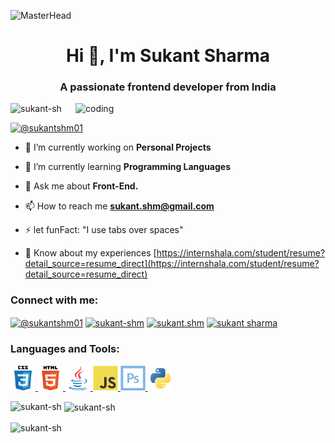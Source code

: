 ![MasterHead](https://1.bp.blogspot.com/-7A4WynwLsMw/XbBpCXG8fHI/AAAAAAAAMt4/uOa1bpLskYgrwGbllhSu2SDj_Mig8SXJQCLcBGAsYHQ/s1600/2000_600px.gif)
<h1 align="center">Hi 👋, I'm Sukant Sharma</h1>
<h3 align="center">A passionate frontend developer from India</h3>
<img align="right" alt="coding" width="400" src="https://media2.giphy.com/media/qgQUggAC3Pfv687qPC/giphy.gif?cid=ecf05e47bynhsob7dldgc4lz0sxb4qsaku7uouoliwfnabq9&rid=giphy.gif&ct=g" >

<p align="left"> <img src="https://komarev.com/ghpvc/?username=sukant-sh&label=Profile%20views&color=0e75b6&style=flat" alt="sukant-sh" /> </p>

<p align="left"> <a href="https://twitter.com/@sukantshm01" target="blank"><img src="https://img.shields.io/twitter/follow/@sukantshm01?logo=twitter&style=for-the-badge" alt="@sukantshm01" /></a> </p>

- 🔭 I’m currently working on **Personal Projects**

- 🌱 I’m currently learning **Programming Languages**

- 💬 Ask me about **Front-End.**

- 📫 How to reach me **sukant.shm@gmail.com**

- ⚡ let funFact: "I use tabs over spaces"

- 📄 Know about my experiences [https://internshala.com/student/resume?detail_source=resume_direct](https://internshala.com/student/resume?detail_source=resume_direct)

<h3 align="left">Connect with me:</h3>
<p align="left">
<a href="https://twitter.com/@sukantshm01" target="blank"><img align="center" src="https://raw.githubusercontent.com/rahuldkjain/github-profile-readme-generator/master/src/images/icons/Social/twitter.svg" alt="@sukantshm01" height="30" width="40" /></a>
<a href="https://linkedin.com/in/sukant-shm" target="blank"><img align="center" src="https://raw.githubusercontent.com/rahuldkjain/github-profile-readme-generator/master/src/images/icons/Social/linked-in-alt.svg" alt="sukant-shm" height="30" width="40" /></a>
<a href="https://instagram.com/sukant.shm" target="blank"><img align="center" src="https://raw.githubusercontent.com/rahuldkjain/github-profile-readme-generator/master/src/images/icons/Social/instagram.svg" alt="sukant.shm" height="30" width="40" /></a>
<a href="https://www.youtube.com/c/sukant sharma" target="blank"><img align="center" src="https://raw.githubusercontent.com/rahuldkjain/github-profile-readme-generator/master/src/images/icons/Social/youtube.svg" alt="sukant sharma" height="30" width="40" /></a>
</p>

<h3 align="left">Languages and Tools:</h3>
<p align="left"> <a href="https://www.w3schools.com/css/" target="_blank" rel="noreferrer"> <img src="https://raw.githubusercontent.com/devicons/devicon/master/icons/css3/css3-original-wordmark.svg" alt="css3" width="40" height="40"/> </a> <a href="https://www.w3.org/html/" target="_blank" rel="noreferrer"> <img src="https://raw.githubusercontent.com/devicons/devicon/master/icons/html5/html5-original-wordmark.svg" alt="html5" width="40" height="40"/> </a> <a href="https://www.java.com" target="_blank" rel="noreferrer"> <img src="https://raw.githubusercontent.com/devicons/devicon/master/icons/java/java-original.svg" alt="java" width="40" height="40"/> </a> <a href="https://developer.mozilla.org/en-US/docs/Web/JavaScript" target="_blank" rel="noreferrer"> <img src="https://raw.githubusercontent.com/devicons/devicon/master/icons/javascript/javascript-original.svg" alt="javascript" width="40" height="40"/> </a> <a href="https://www.photoshop.com/en" target="_blank" rel="noreferrer"> <img src="https://raw.githubusercontent.com/devicons/devicon/master/icons/photoshop/photoshop-line.svg" alt="photoshop" width="40" height="40"/> </a> <a href="https://www.python.org" target="_blank" rel="noreferrer"> <img src="https://raw.githubusercontent.com/devicons/devicon/master/icons/python/python-original.svg" alt="python" width="40" height="40"/> </a> </p>




<p><img align="left" src="https://github-readme-stats.vercel.app/api/top-langs?username=sukant-sh&show_icons=true&locale=en&layout=compact" alt="sukant-sh" /></p>

<p>&nbsp;<img align="center" src="https://github-readme-stats.vercel.app/api?username=sukant-sh&show_icons=true&locale=en" alt="sukant-sh" /></p>

<p><img align="center" src="https://github-readme-streak-stats.herokuapp.com/?user=sukant-sh&" alt="sukant-sh" /></p>
